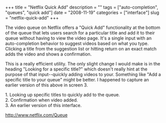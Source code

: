 +++
title = "Netflix Quick Add"
description = ""
tags = ["auto-completion", "queues", "quick add"]
date = "2008-11-19"
categories = ["interface"]
slug = "netflix-quick-add"
+++


<p>The video queue on Netflix offers a "Quick Add" functionality at the bottom of the queue that lets users search for a particular title and add it to their queue without having to view the video page. It's a single input with an auto-completion behavior to suggest videos based on what you type. Clicking a title from the suggestion list or hitting return on an exact match adds the video and shows a confirmation. </p>
<p>This is a really efficient utility. The only slight change I would make is in the heading "Looking for a specific title?" which doesn't really hint at the purpose of that input--quickly adding videos to your. Something like "Add a specific title to your queue" might be better. I happened to capture an earlier version of this above in screen 3.</p>
<div id="screens-full" class="clear"><div class="caption">1. Looking up specific titles to quickly add to the queue.</div><div class="fullimg clear"><a href="http://media.konigi.com/interface/netflix-quick-add-1.png" class="group" rel="group" title="1. Looking up specific titles to quickly add to the queue."><img src="http://media.konigi.com/interface/netflix-quick-add-1.png" alt="" class="img-responsive"></a></div></div><div id="screens-full" class="clear"><div class="caption">2. Confirmation when video added.</div><div class="fullimg clear"><a href="http://media.konigi.com/interface/netflix-quick-add-2.png" class="group" rel="group" title="2. Confirmation when video added."><img src="http://media.konigi.com/interface/netflix-quick-add-2.png" alt="" class="img-responsive"></a></div></div><div id="screens-full" class="clear"><div class="caption">3. An earlier version of this interface.</div><div class="fullimg clear"><a href="http://media.konigi.com/interface/netflix-quick-add-3.png" class="group" rel="group" title="3. An earlier version of this interface."><img src="http://media.konigi.com/interface/netflix-quick-add-3.png" alt="" class="img-responsive"></a></div></div>        
<p><a href="http://www.netflix.com/Queue">http://www.netflix.com/Queue</a></p>

